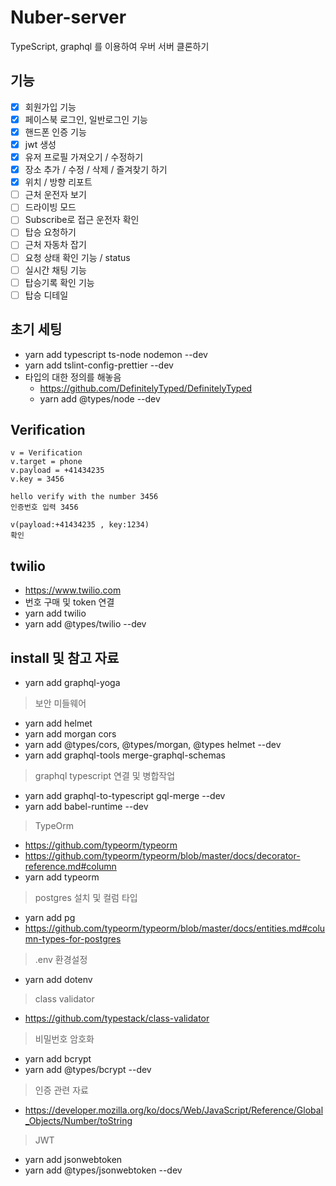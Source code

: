 # Nuber-server
TypeScript, graphql 를 이용하여 우버 서버 클론하기

## 기능
- [x] 회원가입 기능
- [x] 페이스북 로그인, 일반로그인 기능
- [x] 핸드폰 인증 기능
- [x] jwt 생성
- [x] 유저 프로필 가져오기 / 수정하기
- [x] 장소 추가 / 수정 / 삭제 / 즐겨찾기 하기
- [x] 위치 / 방향 리포트
- [ ] 근처 운전자 보기
- [ ] 드라이빙 모드
- [ ] Subscribe로 접근 운전자 확인
- [ ] 탑승 요청하기
- [ ] 근처 자동차 잡기
- [ ] 요청 상태 확인 기능 / status
- [ ] 실시간 채팅 기능
- [ ] 탑승기록 확인 기능
- [ ] 탑승 디테일

## 초기 세팅
- yarn add typescript ts-node nodemon --dev
- yarn add tslint-config-prettier --dev
- 타입의 대한 정의를 해놓음
    - https://github.com/DefinitelyTyped/DefinitelyTyped
    - yarn add @types/node --dev

## Verification
    v = Verification
    v.target = phone
    v.payload = +41434235
    v.key = 3456

    hello verify with the number 3456
    인증번호 입력 3456
    
    v(payload:+41434235 , key:1234)
    확인

## twilio
- https://www.twilio.com
- 번호 구매 및 token 연결
- yarn add twilio
- yarn add @types/twilio --dev

## install 및 참고 자료

- yarn add graphql-yoga 

> 보안 미들웨어
- yarn add helmet 
- yarn add morgan cors
- yarn add @types/cors, @types/morgan, @types helmet  --dev
- yarn add graphql-tools merge-graphql-schemas

> graphql typescript 연결 및 병합작업
- yarn add graphql-to-typescript gql-merge --dev
- yarn add babel-runtime --dev

> TypeOrm
- https://github.com/typeorm/typeorm
- https://github.com/typeorm/typeorm/blob/master/docs/decorator-reference.md#column
- yarn add typeorm

> postgres 설치 및 컬럼 타입
- yarn add pg
- https://github.com/typeorm/typeorm/blob/master/docs/entities.md#column-types-for-postgres


> .env 환경설정
- yarn add dotenv

> class validator
- https://github.com/typestack/class-validator

> 비밀번호 암호화
- yarn add bcrypt
- yarn add @types/bcrypt --dev

> 인증 관련 자료
- https://developer.mozilla.org/ko/docs/Web/JavaScript/Reference/Global_Objects/Number/toString


> JWT
- yarn add jsonwebtoken
- yarn add @types/jsonwebtoken --dev